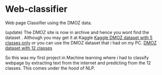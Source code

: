 # Web-classifier
Web page Classifier using the DMOZ data.

(update) The DMOZ site is now in archive and hence you wont find the dataset . Although you may get it at Kaggle [Kaggle DMOZ dataset with 5 classes only](https://www.kaggle.com/shawon10/url-classification-dataset-dmoz/version/2?select=dmoz.csv) or you can use the DMOZ dataset that i had on my PC. [DMOZ dataset with 12 classes](https://drive.google.com/open?id=1EaieHk05sdYpQpA3xIJCDy99qleoBs7p)

So this was my first project in Machine learning where i had to classify webpage by extracting text from the internet and predicting from the 12 classes. 
This comes under the hood of NLP.



 
